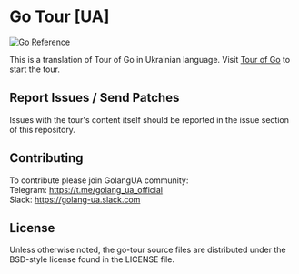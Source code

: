 # Go Tour [UA]

[![Go Reference](https://pkg.go.dev/badge/golang.org/x/tour.svg)](https://pkg.go.dev/golang.org/x/tour)

This is a translation of Tour of Go in Ukrainian language. Visit
[Tour of Go](https://go-tour-ua-translation.lm.r.appspot.com/list) to start the tour.

## Report Issues / Send Patches

Issues with the tour's content itself should be reported in the issue section of this repository.

## Contributing

To contribute please join GolangUA community:   
Telegram: https://t.me/golang_ua_official     
Slack: https://golang-ua.slack.com   

## License

Unless otherwise noted, the go-tour source files are distributed
under the BSD-style license found in the LICENSE file.
